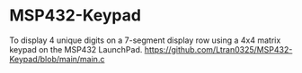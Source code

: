 # MSP432-Keypad
To display 4 unique digits on a 7-segment display row using a 4x4 matrix keypad on the MSP432 LaunchPad.
https://github.com/Ltran0325/MSP432-Keypad/blob/main/main.c
